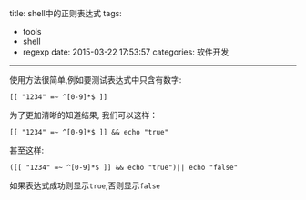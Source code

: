 title: shell中的正则表达式
tags:
  - tools
  - shell
  - regexp
date: 2015-03-22 17:53:57
categories: 软件开发
---

使用方法很简单,例如要测试表达式中只含有数字:

    [[ "1234" =~ ^[0-9]*$ ]]

为了更加清晰的知道结果, 我们可以这样：

    [[ "1234" =~ ^[0-9]*$ ]] && echo "true"

甚至这样:

    ([[ "1234" =~ ^[0-9]*$ ]] && echo "true")|| echo "false"

如果表达式成功则显示`true`,否则显示`false`